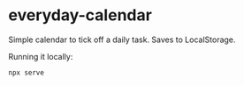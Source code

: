 # everyday-calendar

Simple calendar to tick off a daily task. Saves to LocalStorage.

Running it locally:

```
npx serve
```

